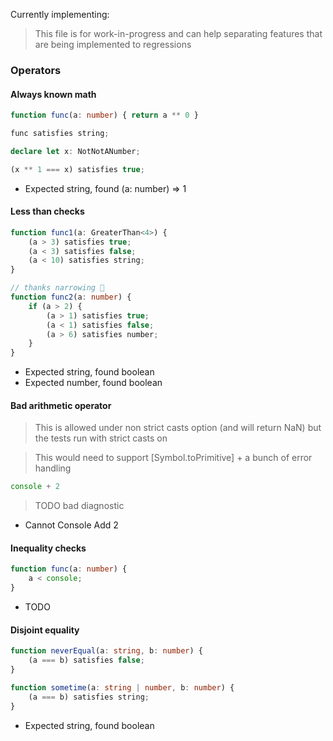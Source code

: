 Currently implementing:

> This file is for work-in-progress and can help separating features that are being implemented to regressions

### Operators

#### Always known math

```ts
function func(a: number) { return a ** 0 }

func satisfies string;

declare let x: NotNotANumber;

(x ** 1 === x) satisfies true;
```

- Expected string, found (a: number) => 1

#### Less than checks

```ts
function func1(a: GreaterThan<4>) {
	(a > 3) satisfies true;
	(a < 3) satisfies false;
	(a < 10) satisfies string;
}

// thanks narrowing 🙏
function func2(a: number) {
	if (a > 2) {
		(a > 1) satisfies true;
		(a < 1) satisfies false;
		(a > 6) satisfies number;
	}
}
```

- Expected string, found boolean
- Expected number, found boolean

#### Bad arithmetic operator

> This is allowed under non strict casts option (and will return NaN) but the tests run with strict casts on

> This would need to support [Symbol.toPrimitive] + a bunch of error handling

```ts
console + 2
```

> TODO bad diagnostic

- Cannot Console Add 2

#### Inequality checks

```ts
function func(a: number) {
	a < console;
}
```

- TODO

#### Disjoint equality

```ts
function neverEqual(a: string, b: number) {
	(a === b) satisfies false;
}

function sometime(a: string | number, b: number) {
	(a === b) satisfies string;
}
```

- Expected string, found boolean
